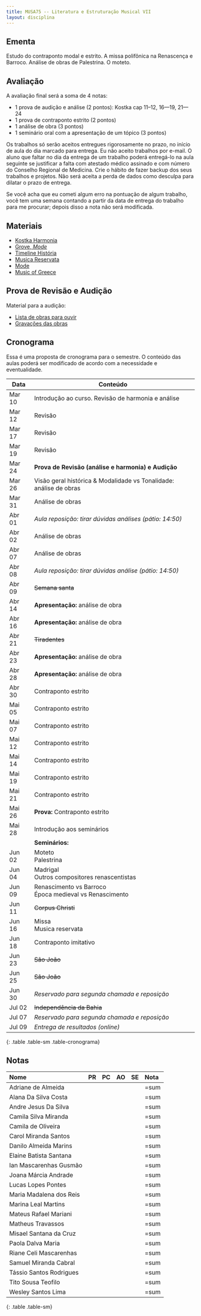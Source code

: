 ```yaml
---
title: MUSA75 -- Literatura e Estruturação Musical VII
layout: disciplina
---
```


## Ementa

Estudo do contraponto modal e estrito. A missa polifônica na
Renascença e Barroco. Análise de obras de Palestrina. O moteto.

## Avaliação

A avaliação final será a soma de 4 notas:

 - 1 prova de audição e análise (2 pontos): Kostka cap 11–12, 16—19,
   21—24
 - 1 prova de contraponto estrito (2 pontos)
 - 1 análise de obra (3 pontos)
 - 1 seminário oral com a apresentação de um tópico (3 pontos)

Os trabalhos só serão aceitos entregues rigorosamente no prazo, no
início de aula do dia marcado para entrega. Eu não aceito trabalhos
por e-mail. O aluno que faltar no dia da entrega de um trabalho poderá
entregá-lo na aula seguinte se justificar a falta com atestado médico
assinado e com número do Conselho Regional de Medicina. Crie o hábito
de fazer backup dos seus trabalhos e projetos. Não será aceita a perda
de dados como desculpa para dilatar o prazo de entrega.

Se você acha que eu cometi algum erro na pontuação de algum trabalho,
você tem uma semana contando a partir da data de entrega do trabalho
para me procurar; depois disso a nota não será modificada.

## Materiais

- [Kostka Harmonia][1]
- [Grove, _Mode_][2]
- [Timeline História][4]
- [Musica Reservata](https://en.wikipedia.org/wiki/Musica_reservata)
- [Mode](https://en.wikipedia.org/wiki/Mode_(music))
- [Music of Greece](https://en.wikipedia.org/wiki/Music_of_Greece)

<!--
## Trabalho de Análise

  * [Trabalho de Análise](/pedro/trabalho-analise/)

-->

## Prova de Revisão e Audição

Material para a audição:

- [Lista de obras para ouvir](/pedro/lista-prova-audicao-lem-7/)
- [Gravações das obras][3]

## Cronograma

Essa é uma proposta de cronograma para o semestre. O conteúdo das
aulas poderá ser modificado de acordo com a necessidade e
eventualidade.

| Data   | Conteúdo                                                           |
| ---    | ---                                                                |
| Mar 10 | Introdução ao curso. Revisão de harmonia e análise                 |
| Mar 12 | Revisão                                                            |
| Mar 17 | Revisão                                                            |
| Mar 19 | Revisão                                                            |
| Mar 24 | **Prova de Revisão (análise e harmonia) e Audição**                |
| Mar 26 | Visão geral histórica & Modalidade vs Tonalidade: análise de obras |
| Mar 31 | Análise de obras                                                   |
| Abr 01 | _Aula reposição: tirar dúvidas análises (pátio: 14:50)_            |
| Abr 02 | Análise de obras                                                   |
| Abr 07 | Análise de obras                                                   |
| Abr 08 | _Aula reposição: tirar dúvidas análise (pátio: 14:50)_             |
| Abr 09 | <del>Semana santa</del>                                            |
| Abr 14 | **Apresentação:** análise de obra                                  |
| Abr 16 | **Apresentação:** análise de obra                                  |
| Abr 21 | <del>Tiradentes</del>                                              |
| Abr 23 | **Apresentação:** análise de obra                                  |
| Abr 28 | **Apresentação:** análise de obra                                  |
| Abr 30 | Contraponto estrito                                                |
| Mai 05 | Contraponto estrito                                                |
| Mai 07 | Contraponto estrito                                                |
| Mai 12 | Contraponto estrito                                                |
| Mai 14 | Contraponto estrito                                                |
| Mai 19 | Contraponto estrito                                                |
| Mai 21 | Contraponto estrito                                                |
| Mai 26 | **Prova:** Contraponto estrito                                     |
| Mai 28 | Introdução aos seminários                                          |
|        | **Seminários:**                                                    |
| Jun 02 | Moteto <br/> Palestrina                                            |
| Jun 04 | Madrigal <br/> Outros compositores renascentistas                  |
| Jun 09 | Renascimento vs Barroco <br/> Época medieval vs Renascimento       |
| Jun 11 | <del>Corpus Christi</del>                                          |
| Jun 16 | Missa <br/> Musica reservata                                       |
| Jun 18 | Contraponto imitativo                                              |
| Jun 23 | <del>São João</del>                                                |
| Jun 25 | <del>São João</del>                                                |
| Jun 30 | _Reservado para segunda chamada e reposição_                       |
| Jul 02 | <del>Independência da Bahia</del>                                  |
| Jul 07 | _Reservado para segunda chamada e reposição_                       |
| Jul 09 | _Entrega de resultados (online)_                                   |
{: .table .table-sm .table-cronograma}


## Notas


| Nome                    | PR | PC | AO | SE | Nota |
|:------------------------|:---|:---|:---|:---|:-----|
| Adriane de Almeida      |    |    |    |    | =sum |
| Alana Da Silva Costa    |    |    |    |    | =sum |
| Andre Jesus Da Silva    |    |    |    |    | =sum |
| Camila Silva Miranda    |    |    |    |    | =sum |
| Camila de Oliveira      |    |    |    |    | =sum |
| Carol Miranda Santos    |    |    |    |    | =sum |
| Danilo Almeida Marins   |    |    |    |    | =sum |
| Elaine Batista Santana  |    |    |    |    | =sum |
| Ian Mascarenhas Gusmão  |    |    |    |    | =sum |
| Joana Márcia Andrade    |    |    |    |    | =sum |
| Lucas Lopes Pontes      |    |    |    |    | =sum |
| Maria Madalena dos Reis |    |    |    |    | =sum |
| Marina Leal Martins     |    |    |    |    | =sum |
| Mateus Rafael Mariani   |    |    |    |    | =sum |
| Matheus Travassos       |    |    |    |    | =sum |
| Misael Santana da Cruz  |    |    |    |    | =sum |
| Paola Dalva Maria       |    |    |    |    | =sum |
| Riane Celi Mascarenhas  |    |    |    |    | =sum |
| Samuel Miranda Cabral   |    |    |    |    | =sum |
| Tássio Santos Rodrigues |    |    |    |    | =sum |
| Tito Sousa Teofilo      |    |    |    |    | =sum |
| Wesley Santos Lima      |    |    |    |    | =sum |
{: .table .table-sm}


[1]: https://www.dropbox.com/s/bb23zsxbr3099ex/Kostka%20Tonal%20Harmony%20Traduzido.pdf?dl=1
[2]: https://www.dropbox.com/s/bbm0s7uzz1n9odt/Mode.pdf?dl=1
[3]: https://www.dropbox.com/s/av3ej8t7ihbv3d3/LEM%207%20Musicas%20para%20Prova%20de%20Audicao.zip?dl=1
[4]: https://www.dropbox.com/s/gv7jwrsaxldv7ve/Timeline%20Historia.pages?dl=1
[5]: https://www.dropbox.com/s/9wyfa8hpz5rk13b/Contraponto-Modal-Any-Raquel-Carvalho.pdf?dl=1
[6]: https://www.dropbox.com/s/dsq28pk5p62km3g/Contraponto%201.pdf?dl=1
[7]: https://www.dropbox.com/s/sx25psspxi1n7vl/Contraponto%202.pdf?dl=1
[8]: https://www.dropbox.com/s/e03f5n23jom8e84/Contraponto%203.pdf?dl=1
[9]: https://www.dropbox.com/s/il5d1ttyww31gsx/Contraponto%204.pdf?dl=1
[10]: https://www.dropbox.com/s/wjajrbxney7x8zu/Contraponto%205.pdf?dl=1
